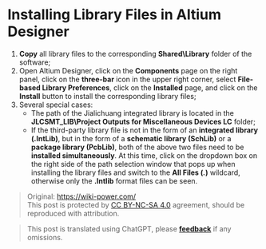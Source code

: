 # Installing Library Files in Altium Designer

1. **Copy** all library files to the corresponding **Shared\Library** folder of the software;
2. Open Altium Designer, click on the **Components** page on the right panel, click on the **three-bar** icon in the upper right corner, select **File-based Library Preferences**, click on the **Installed** page, and click on the **Install** button to install the corresponding library files;
3. Several special cases:
   - The path of the Jialichuang integrated library is located in the **JLCSMT_LIB\Project Outputs for Miscellaneous Devices LC** folder;
   - If the third-party library file is not in the form of an **integrated library (.IntLib)**, but in the form of a **schematic library (SchLib)** or a **package library (PcbLib)**, both of the above two files need to be **installed simultaneously**. At this time, click on the dropdown box on the right side of the path selection window that pops up when installing the library files and switch to the **All Files (*.*)** wildcard, otherwise only the **.Intlib** format files can be seen.

> Original: <https://wiki-power.com/>  
> This post is protected by [CC BY-NC-SA 4.0](https://creativecommons.org/licenses/by/4.0/deed.en) agreement, should be reproduced with attribution.

> This post is translated using ChatGPT, please [**feedback**](https://github.com/linyuxuanlin/Wiki_MkDocs/issues/new) if any omissions.